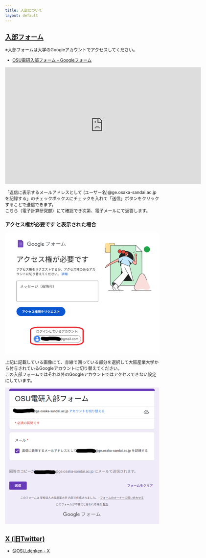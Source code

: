 ```yaml
---
title: 入部について
layout: default
---
```


## [入部フォーム](https://docs.google.com/forms/d/e/1FAIpQLSc5PLg3PhXZa6Z3YCt9aXJVv_rmWcJHTMFbwovR8RTdJQ61fw/viewform)
※入部フォームは大学のGoogleアカウントでアクセスしてください。
- [OSU電研入部フォーム - Googleフォーム](https://docs.google.com/forms/d/e/1FAIpQLSc5PLg3PhXZa6Z3YCt9aXJVv_rmWcJHTMFbwovR8RTdJQ61fw/viewform)

<iframe src="https://docs.google.com/forms/d/e/1FAIpQLSc5PLg3PhXZa6Z3YCt9aXJVv_rmWcJHTMFbwovR8RTdJQ61fw/viewform?embedded=true" width="640" height="382" frameborder="0" marginheight="0" marginwidth="0">読み込んでいます…</iframe>

「返信に表示するメールアドレスとして (ユーザー名)@ge.osaka-sandai.ac.jp を記録する」のチェックボックスにチェックを入れて「送信」ボタンをクリックすることで送信できます。<br />
こちら（電子計算研究部）にて確認でき次第、電子メールにて返答します。

### アクセス権が必要です と表示された場合

![アクセス権が必要です](./images/join_20250716.png)

上記に記載している画像にて、赤線で囲っている部分を選択して大阪産業大学から付与されているGoogleアカウントに切り替えてください。<br />
この入部フォームではそれ以外のGoogleアカウントではアクセスできない設定にしています。

![OSU電研入部フォーム](./images/join_20250716-2.png)

## [X (旧Twitter)](https://x.com/osu_denken)
- [@OSU_denken - X](https://x.com/osu_denken)
